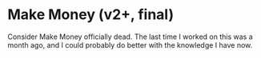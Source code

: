 # Make Money (v2+, final)

Consider Make Money officially dead. The last time I worked on this was a month ago, and I could probably do better with the knowledge I have now.
